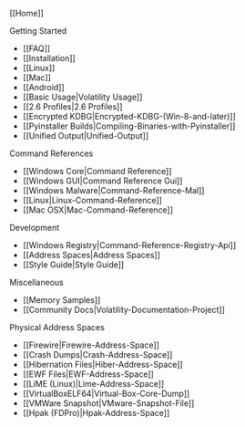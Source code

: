 [[Home]]

Getting Started
* [[FAQ]]
* [[Installation]]
* [[Linux]]
* [[Mac]]
* [[Android]]
* [[Basic Usage|Volatility Usage]]
* [[2.6 Profiles|2.6 Profiles]]
* [[Encrypted KDBG|Encrypted-KDBG-(Win-8-and-later)]]
* [[Pyinstaller Builds|Compiling-Binaries-with-Pyinstaller]]
* [[Unified Output|Unified-Output]]

Command References 
* [[Windows Core|Command Reference]]
* [[Windows GUI|Command Reference Gui]]
* [[Windows Malware|Command-Reference-Mal]]
* [[Linux|Linux-Command-Reference]]
* [[Mac OSX|Mac-Command-Reference]]

Development 
* [[Windows Registry|Command-Reference-Registry-Api]]
* [[Address Spaces|Address Spaces]]
* [[Style Guide|Style Guide]]

Miscellaneous
* [[Memory Samples]]
* [[Community Docs|Volatility-Documentation-Project]]

Physical Address Spaces
* [[Firewire|Firewire-Address-Space]]
* [[Crash Dumps|Crash-Address-Space]]
* [[Hibernation Files|Hiber-Address-Space]]
* [[EWF Files|EWF-Address-Space]]
* [[LiME (Linux)|Lime-Address-Space]]
* [[VirtualBoxELF64|Virtual-Box-Core-Dump]]
* [[VMWare Snapshot|VMware-Snapshot-File]]
* [[Hpak (FDPro)|Hpak-Address-Space]]

